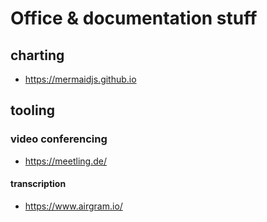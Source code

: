 # Office & documentation stuff

## charting
- https://mermaidjs.github.io


## tooling

### video conferencing

 - https://meetling.de/

#### transcription

- https://www.airgram.io/
